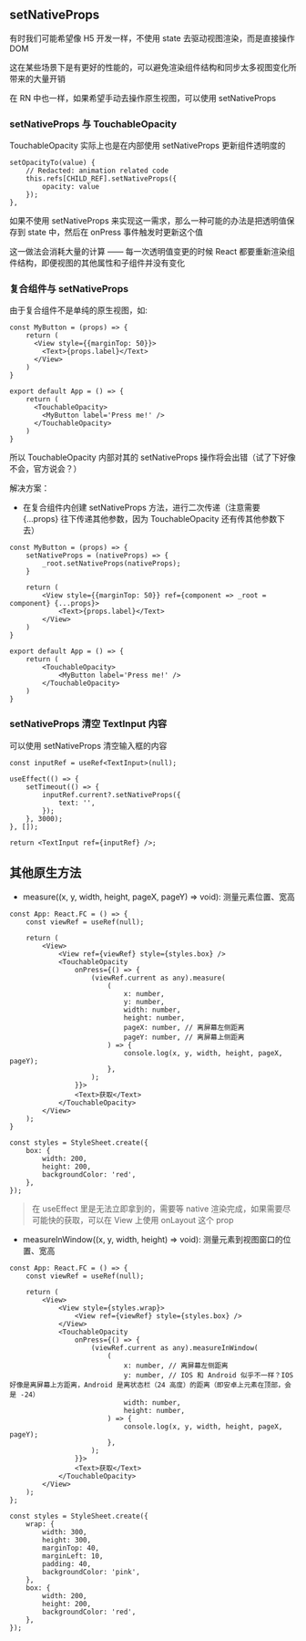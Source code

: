 ## setNativeProps

有时我们可能希望像 H5 开发一样，不使用 state 去驱动视图渲染，而是直接操作 DOM

这在某些场景下是有更好的性能的，可以避免渲染组件结构和同步太多视图变化所带来的大量开销

在 RN 中也一样，如果希望手动去操作原生视图，可以使用 setNativeProps

### setNativeProps 与 TouchableOpacity

TouchableOpacity 实际上也是在内部使用 setNativeProps 更新组件透明度的

```tsx
setOpacityTo(value) {
    // Redacted: animation related code
    this.refs[CHILD_REF].setNativeProps({
        opacity: value
    });
},
```

如果不使用 setNativeProps 来实现这一需求，那么一种可能的办法是把透明值保存到 state 中，然后在 onPress 事件触发时更新这个值

这一做法会消耗大量的计算 —— 每一次透明值变更的时候 React 都要重新渲染组件结构，即便视图的其他属性和子组件并没有变化

### 复合组件与 setNativeProps

由于复合组件不是单纯的原生视图，如:

```tsx
const MyButton = (props) => {
    return (
      <View style={{marginTop: 50}}>
        <Text>{props.label}</Text>
      </View>
    )
}

export default App = () => {
    return (
      <TouchableOpacity>
        <MyButton label='Press me!' />
      </TouchableOpacity>
    )
}
```

所以 TouchableOpacity 内部对其的 setNativeProps 操作将会出错（试了下好像不会，官方说会？）

解决方案：

- 在复合组件内创建 setNativeProps 方法，进行二次传递（注意需要 {...props} 往下传递其他参数，因为 TouchableOpacity 还有传其他参数下去）

```tsx
const MyButton = (props) => {
    setNativeProps = (nativeProps) => {
        _root.setNativeProps(nativeProps);
    }

    return (
        <View style={{marginTop: 50}} ref={component => _root = component} {...props}>
            <Text>{props.label}</Text>
        </View>
    )
}

export default App = () => {
    return (
        <TouchableOpacity>
            <MyButton label='Press me!' />
        </TouchableOpacity>
    )
}
```

### setNativeProps 清空 TextInput 内容

可以使用 setNativeProps 清空输入框的内容

```tsx
const inputRef = useRef<TextInput>(null);

useEffect(() => {
    setTimeout(() => {
        inputRef.current?.setNativeProps({
            text: '',
        });
    }, 3000);
}, []);

return <TextInput ref={inputRef} />;
```

## 其他原生方法

- measure((x, y, width, height, pageX, pageY) => void): 测量元素位置、宽高

```tsx
const App: React.FC = () => {
    const viewRef = useRef(null);

    return (
        <View>
            <View ref={viewRef} style={styles.box} />
            <TouchableOpacity
                onPress={() => {
                    (viewRef.current as any).measure(
                        (
                            x: number,
                            y: number,
                            width: number,
                            height: number,
                            pageX: number, // 离屏幕左侧距离
                            pageY: number, // 离屏幕上侧距离
                        ) => {
                            console.log(x, y, width, height, pageX, pageY);
                        },
                    );
                }}>
                <Text>获取</Text>
            </TouchableOpacity>
        </View>
    );
}

const styles = StyleSheet.create({
    box: {
        width: 200,
        height: 200,
        backgroundColor: 'red',
    },
});
```

> 在 useEffect 里是无法立即拿到的，需要等 native 渲染完成，如果需要尽可能快的获取，可以在 View 上使用 onLayout 这个 prop

- measureInWindow((x, y, width, height) => void): 测量元素到视图窗口的位置、宽高

```tsx
const App: React.FC = () => {
    const viewRef = useRef(null);

    return (
        <View>
            <View style={styles.wrap}>
                <View ref={viewRef} style={styles.box} />
            </View>
            <TouchableOpacity
                onPress={() => {
                    (viewRef.current as any).measureInWindow(
                        (
                            x: number, // 离屏幕左侧距离
                            y: number, // IOS 和 Android 似乎不一样？IOS 好像是离屏幕上方距离，Android 是离状态栏（24 高度）的距离（即安卓上元素在顶部，会是 -24）
                            width: number,
                            height: number,
                        ) => {
                            console.log(x, y, width, height, pageX, pageY);
                        },
                    );
                }}>
                <Text>获取</Text>
            </TouchableOpacity>
        </View>
    );
};

const styles = StyleSheet.create({
    wrap: {
        width: 300,
        height: 300,
        marginTop: 40,
        marginLeft: 10,
        padding: 40,
        backgroundColor: 'pink',
    },
    box: {
        width: 200,
        height: 200,
        backgroundColor: 'red',
    },
});
```